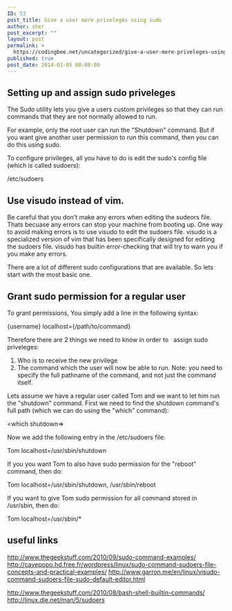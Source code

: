 ```yaml
---
ID: 53
post_title: Give a user more priveleges using sudo
author: sher
post_excerpt: ""
layout: post
permalink: >
  https://codingbee.net/uncategorized/give-a-user-more-priveleges-using-sudo
published: true
post_date: 2014-01-05 00:00:00
---
```

## Setting up and assign sudo priveleges

The Sudo utility lets you give a users custom privileges so that they can run commands that they are not normally allowed to run.

For example, only the root user can run the "Shutdown" command. But if you want give another user permission to run this command, then you can do this using sudo.

To configure privileges, all you have to do is edit the sudo's config file (which is called sudoers):

/etc/sudoers

## Use visudo instead of vim.
Be careful that you don't make any errors when editing the sudeors file. Thats becuase any errors can stop your machine from booting up. One way to avoid making errors is to use visudo to edit the sudoers file. visudo is a specialized version of vim that has been specifically designed for editing the sudoers file. visudo has builtin error-checking that will try to warn you if you make any errors.

There are a lot of different sudo configurations that are available. So lets start with the most basic one.

## Grant sudo permission for a regular user
To grant permissions, You simply add a line in the following syntax:

{username} localhost={/path/to/command}

Therefore there are 2 things we need to know in order to   assign sudo priveleges:

1. Who is to receive the new privilege
2. The command which the user will now be able to run. Note: you need to specify the full pathname of the command, and not just the command itself.

Lets assume we have a regular user called Tom and we want to let him run the "shutdown" command. First we need to find the shutdown command's full path (which we can do using the "which" command):

&lt;which shutdown=>

Now we add the following entry in the /etc/sudoers file:

Tom localhost=/usr/sbin/shutdown

If you you want Tom to also have sudo permission for the "reboot" command, then do:

Tom localhost=/usr/sbin/shutdown, /usr/sbin/reboot

If you want to give Tom sudo permission for all command stored in /usr/sbin, then do:

Tom localhost=/usr/sbin/*








## useful links

http://www.thegeekstuff.com/2010/09/sudo-command-examples/
http://cavepopo.hd.free.fr/wordpress/linux/sudo-command-sudoers-file-concepts-and-practical-examples/
http://www.garron.me/en/linux/visudo-command-sudoers-file-sudo-default-editor.html


http://www.thegeekstuff.com/2010/08/bash-shell-builtin-commands/
http://linux.die.net/man/5/sudoers